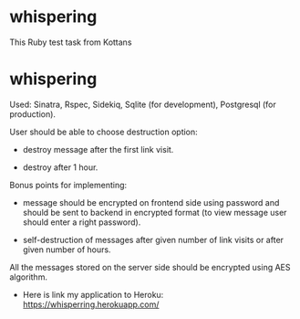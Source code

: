 # whispering
This Ruby test task from Kottans
# whispering

Used: Sinatra, Rspec, Sidekiq, Sqlite (for development), Postgresql (for production).

User should be able to choose destruction option:

- destroy message after the first link visit.

- destroy after 1 hour.

Bonus points for implementing:

- message should be encrypted on frontend side using password and should be sent to backend in encrypted format (to view message user should enter a right password).

- self-destruction of messages after given number of link visits or after given number of hours.

All the messages stored on the server side should be encrypted using AES algorithm.

- Here is link my application to Heroku: https://whisperring.herokuapp.com/
